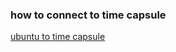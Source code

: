 ### how to connect to time capsule
[ubuntu to time capsule](https://askubuntu.com/questions/1094087/how-to-access-apple-time-capsule-on-ubuntu-18-04-1)</br>